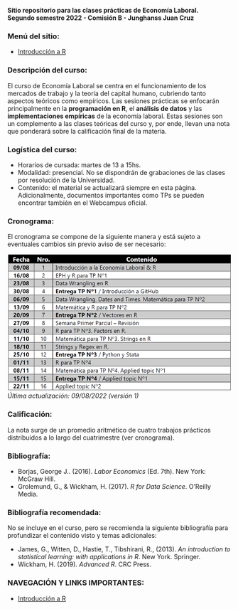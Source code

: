 **Sitio repositorio para las clases prácticas de Economía Laboral.**<br>
**Segundo semestre 2022 - Comisión B - Junghanss Juan Cruz**


### Menú del sitio: 
- [Introducción a R](./intro-r.md)

### Descripción del curso:
El curso de Economía Laboral se centra en el funcionamiento de los mercados de trabajo y la teoría del capital humano, cubriendo tanto aspectos teóricos como empíricos. Las sesiones prácticas se enfocarán principalmente en la **programación en R**, el **análisis de datos** y las **implementaciones empíricas** de la economía laboral. Estas sesiones son un complemento a las clases teóricas del curso y, por ende, llevan una nota que ponderará sobre la calificación final de la materia.


### Logística del curso:
- Horarios de cursada: martes de 13 a 15hs. 
- Modalidad: presencial. No se dispondrán de grabaciones de las clases por resolución de la Universidad.
- Contenido: el material se actualizará siempre en esta página. Adicionalmente, documentos importantes como TPs se pueden encontrar también en el Webcampus oficial.


### Cronograma:
El cronograma se compone de la siguiente manera y está sujeto a eventuales cambios sin previo aviso de ser necesario:

![Cronograma Version 1](https://raw.githubusercontent.com/junghanss/junghanss.github.io/main/docs/assets/Cronograma_V1.png)
_Última actualización: 09/08/2022 (versión 1)_


### Calificación:
La nota surge de un promedio aritmético de cuatro trabajos prácticos distribuidos a lo largo del cuatrimestre (ver cronograma).


### Bibliografía:

- Borjas, George J.. (2016). _Labor Economics_ (Ed. 7th). New York: McGraw Hill.
- Grolemund, G., & Wickham, H. (2017). _R for Data Science_. O’Reilly Media.

### Bibliografía recomendada:

No se incluye en el curso, pero se recomienda la siguiente bibliografía para profundizar el contenido visto y temas adicionales:
- James, G., Witten, D., Hastie, T., Tibshirani, R., (2013). _An introduction to statistical learning: with applications in R_. New York. Springer.
- Wickham, H. (2019). _Advanced R_. CRC Press.


### NAVEGACIÓN Y LINKS IMPORTANTES:
- [Introducción a R](./intro-r.md)


